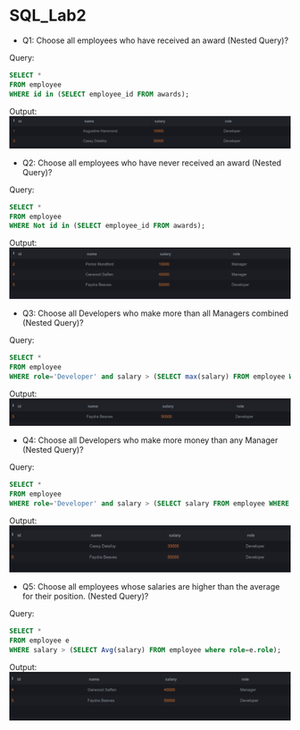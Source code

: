 # SQL_Lab2

- Q1: Choose all employees who have received an award (Nested Query)?

Query:
 ```sql
SELECT *
FROM employee
WHERE id in (SELECT employee_id FROM awards);
```
  Output:
  <img src="Q1.png">
  
- Q2: Choose all employees who have never received an award (Nested Query)?

Query:
 ```sql
SELECT *
FROM employee
WHERE Not id in (SELECT employee_id FROM awards);
```
  Output:
  <img src="Q2.png">

- Q3: Choose all Developers who make more than all Managers combined (Nested Query)?

Query:
 ```sql
SELECT * 
FROM employee
WHERE role='Developer' and salary > (SELECT max(salary) FROM employee WHERE role='Manager');
```
  Output:
  <img src="Q3.png">

  - Q4: Choose all Developers who make more money than any Manager (Nested Query)?

Query:
 ```sql
SELECT *
FROM employee
WHERE role='Developer' and salary > (SELECT salary FROM employee WHERE role='Manager');
```
  Output:
  <img src="Q4.png">

   - Q5: Choose all employees whose salaries are higher than the average for their position. (Nested Query)?

Query:
 ```sql
SELECT *
FROM employee e
WHERE salary > (SELECT Avg(salary) FROM employee where role=e.role);
```
  Output:
  <img src="Q5.png">


  
